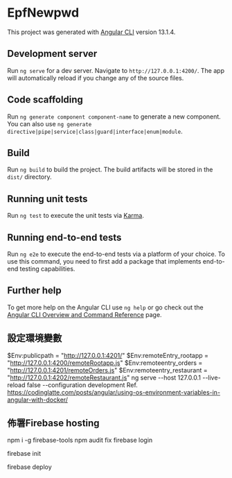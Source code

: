 # EpfNewpwd

This project was generated with [Angular CLI](https://github.com/angular/angular-cli) version 13.1.4.

## Development server

Run `ng serve` for a dev server. Navigate to `http://127.0.0.1:4200/`. The app will automatically reload if you change any of the source files.

## Code scaffolding

Run `ng generate component component-name` to generate a new component. You can also use `ng generate directive|pipe|service|class|guard|interface|enum|module`.

## Build

Run `ng build` to build the project. The build artifacts will be stored in the `dist/` directory.

## Running unit tests

Run `ng test` to execute the unit tests via [Karma](https://karma-runner.github.io).

## Running end-to-end tests

Run `ng e2e` to execute the end-to-end tests via a platform of your choice. To use this command, you need to first add a package that implements end-to-end testing capabilities.

## Further help

To get more help on the Angular CLI use `ng help` or go check out the [Angular CLI Overview and Command Reference](https://angular.io/cli) page.

## 設定環境變數
$Env:publicpath = "http://127.0.0.1:4201/"
$Env:remoteEntry_rootapp = "http://127.0.0.1:4200/remoteRootapp.js"
$Env:remoteentry_orders = "http://127.0.0.1:4201/remoteOrders.js"
$Env:remoteentry_restaurant = "http://127.0.0.1:4202/remoteRestaurant.js"
ng serve --host 127.0.0.1 --live-reload false --configuration development
Ref. https://codinglatte.com/posts/angular/using-os-environment-variables-in-angular-with-docker/

## 佈署Firebase hosting
npm i -g firebase-tools
npm audit fix
firebase login

firebase init

firebase deploy
